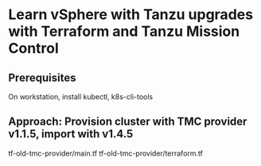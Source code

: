 # Learn vSphere with Tanzu upgrades with Terraform and Tanzu Mission Control

## Prerequisites

On workstation, install kubectl, k8s-cli-tools

## Approach: Provision cluster with TMC provider v1.1.5, import with v1.4.5

tf-old-tmc-provider/main.tf
tf-old-tmc-provider/terraform.tf
